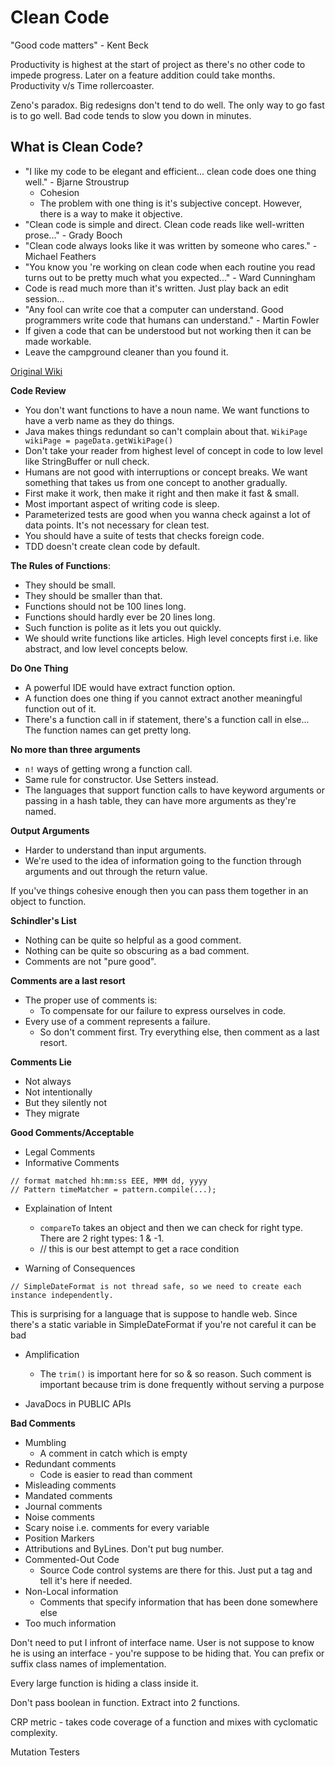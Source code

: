 # Clean Code

"Good code matters" - Kent Beck

Productivity is highest at the start of project as there's no other code to impede progress. Later on a feature addition could take months. Productivity v/s Time rollercoaster.

Zeno's paradox. Big redesigns don't tend to do well. The only way to go fast is to go well. Bad code tends to slow you down in minutes.

## What is Clean Code?

- "I like my code to be elegant and efficient... clean code does one thing well." - Bjarne Stroustrup
  - Cohesion
  - The problem with one thing is it's subjective concept. However, there is a way to make it objective.
- "Clean code is simple and direct. Clean code reads like well-written prose..." - Grady Booch
- "Clean code always looks like it was written by someone who cares." - Michael Feathers
- "You know you 're working on clean code when each routine you read turns out to be pretty much what you expected..." - Ward Cunningham
- Code is read much more than it's written. Just play back an edit session...
- "Any fool can write coe that a computer can understand. Good programmers write code that humans can understand." - Martin Fowler
- If given a code that can be understood but not working then it can be made workable.
- Leave the campground cleaner than you found it.

[Original Wiki](http://c2.com/)

**Code Review**

- You don't want functions to have a noun name. We want functions to have a verb name as they do things.
- Java makes things redundant so can't complain about that. `WikiPage wikiPage = pageData.getWikiPage()`
- Don't take your reader from highest level of concept in code to low level like StringBuffer or null check.
- Humans are not good with interruptions or concept breaks. We want something that takes us from one concept to another gradually.
- First make it work, then make it right and then make it fast & small.
- Most important aspect of writing code is sleep.
- Parameterized tests are good when you wanna check against a lot of data points. It's not necessary for clean test.
- You should have a suite of tests that checks foreign code.
- TDD doesn't create clean code by default.

**The Rules of Functions**:

- They should be small.
- They should be smaller than that.
- Functions should not be 100 lines long.
- Functions should hardly ever be 20 lines long.
- Such function is polite as it lets you out quickly.
- We should write functions like articles. High level concepts first i.e. like abstract, and low level concepts below.

**Do One Thing**

- A powerful IDE would have extract function option.
- A function does one thing if you cannot extract another meaningful function out of it.
- There's a function call in if statement, there's a function call in else... The function names can get pretty long.

**No more than three arguments**

- `n!` ways of getting wrong a function call.
- Same rule for constructor. Use Setters instead.
- The languages that support function calls to have keyword arguments or passing in a hash table, they can have more arguments as they're named.

**Output Arguments**

- Harder to understand than input arguments.
- We're used to the idea of information going to the function through arguments and out through the return value.

If you've things cohesive enough then you can pass them together in an object to function.

**Schindler's List**

- Nothing can be quite so helpful as a good comment.
- Nothing can be quite so obscuring as a bad comment.
- Comments are not "pure good".

**Comments are a last resort**

- The proper use of comments is:
  - To compensate for our failure to express ourselves in code.
- Every use of a comment represents a failure.
  - So don't comment first. Try everything else, then comment as a last resort.

**Comments Lie**

- Not always
- Not intentionally
- But they silently not
- They migrate

**Good Comments/Acceptable**

- Legal Comments
- Informative Comments

```
// format matched hh:mm:ss EEE, MMM dd, yyyy
// Pattern timeMatcher = pattern.compile(...);
```

- Explaination of Intent

  - `compareTo` takes an object and then we can check for right type. There are 2 right types: 1 & -1.
  - // this is our best attempt to get a race condition

- Warning of Consequences

```
// SimpleDateFormat is not thread safe, so we need to create each instance independently.
```

This is surprising for a language that is suppose to handle web. Since there's a static variable in SimpleDateFormat if you're not careful it can be bad

- Amplification

  - The `trim()` is important here for so & so reason. Such comment is important because trim is done frequently without serving a purpose

- JavaDocs in PUBLIC APIs

**Bad Comments**

- Mumbling
  - A comment in catch which is empty
- Redundant comments
  - Code is easier to read than comment
- Misleading comments
- Mandated comments
- Journal comments
- Noise comments
- Scary noise i.e. comments for every variable
- Position Markers
- Attributions and ByLines. Don't put bug number.
- Commented-Out Code
  - Source Code control systems are there for this. Just put a tag and tell it's here if needed.
- Non-Local information
  - Comments that specify information that has been done somewhere else
- Too much information

Don't need to put I infront of interface name. User is not suppose to know he is using an interface - you're suppose to be hiding that. You can prefix or suffix class names of implementation.

Every large function is hiding a class inside it.

Don't pass boolean in function. Extract into 2 functions.

CRP metric - takes code coverage of a function and mixes with cyclomatic complexity.

Mutation Testers
